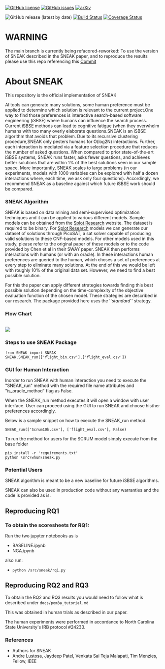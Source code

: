 [![GitHub license](https://img.shields.io/github/license/ai-se/whun)](https://github.com/ai-se/whun/blob/main/LICENSE) 
[![GitHub issues](https://img.shields.io/github/issues/ai-se/whun)](https://github.com/ai-se/whun/issues)
[![arXiv](https://img.shields.io/badge/arXiv-2106.03792-orange.svg)](https://arxiv.org/abs/2106.03792)

![GitHub release (latest by date)](https://img.shields.io/github/v/release/ai-se/whun)
[![Build Status](https://app.travis-ci.com/ai-se/whun.svg?branch=feature-se2021)](https://app.travis-ci.com/ai-se/whun)
[![Coverage Status](https://coveralls.io/repos/github/ai-se/whun/badge.svg?branch=feature-se2021)](https://coveralls.io/github/ai-se/whun?branch=feature-se2021)

# **WARNING**

The main branch is currently being refacored-reworked:
To use the version of SNEAK described in the SNEAK paper, and to reproduce the results please use this repo referencing this [Commit](https://github.com/ai-se/sneak/tree/72ae77c595f40b020a42a746034c41b6a173dc6a)



# **About SNEAK**
This repository is the official implementation of  SNEAK

AI tools can generate many solutions, some human preference must be applied to determine which solution is
relevant to the current project.One way to find those preferences is interactive search-based software engineering (iSBSE) where
humans can influence the search process. Current iSBSE methods can lead to cognitive fatigue (when they overwhelm humans with
too many overly elaborate questions.SNEAK is an iSBSE algorithm that avoids that problem. Due to its recursive clustering procedure,SNEAK only pesters humans for O(log2N) interactions. Further, each interaction is mediated via a feature selection procedure that reduces the number of asked questions. When compared to prior state-of-the-art iSBSE systems, SNEAK runs faster, asks fewer questions, and achieves better solutions that are within 1% of the best solutions seen in our sample space. More importantly, SNEAK scales to large problems (in our experiments, models with 1000 variables can be explored with half a dozen interactions where, each time, we ask only four questions). Accordingly, we recommend SNEAK as a baseline against which future iSBSE work should be compared.


### **SNEAK Algorithm**

SNEAK is based on data mining and semi-supervised optimization techniques and it can be applied to various different models. Sample models can be obtained from the [Splot Research](http://www.splot-research.org "Splot Research") website. The dataset is required to be binary. For [Splot Research](http://www.splot-research.org "Splot Research") models we can generate our dataset of solutions through PicoSAT, a sat solver capable of producing valid solutions to these CNF-based models. For other models used in this study, please refer to the original paper of these models or to the code provided by Chen et al in their SWAY paper. SNEAK then performs interactions with humans (or with an oracle). In these interactions human preferences are queried to the human, which choses a set of preferences at every step to eliminate many solutions. At the end of this we would be left with roughly 10% of the original data set. However, we need to find a best possible solution. 

For this the paper can apply different strategies towards finding this best possible solution depending on the time-complexity of the objective evaluation function of the chosen model. These strategies are described in our research. The package provided here uses the ''*standard*'' strategy.

### **Flow Chart**
<br />
<img src="./images/whun_flow_chart.jpeg"
     style="float: left; margin-right: 8px;" />
<br />


### **Steps to use SNEAK Package**
```
from SNEAK import SNEAK
SNEAK.SNEAK_run(['flight_bin.csv'],['flight_eval.csv'])
```
### **GUI for Human Interaction**
Inorder to run SNEAK with human interaction you need to execute the "SNEAK_run" method with the required file name attributes and "is_oracle_method" flag as False.

When the SNEAK_run method executes it will open a window with user interface. User can proceed using the GUI to run SNEAK and choose his/her preferences accordingly.

Below is a sample snippet on how to execute the SNEAK_run method.
```
SNEAK_run(['Scrum10k.csv'], ['flight_eval.csv'], False)
```

To run the method for users for the SCRUM model simply execute from the base folder
```
pip install -r 'requirements.txt'
python \src\whun\sneak.py
```

### **Potential Users**
SNEAK algorithm is meant to be a new baseline for future iSBSE algorithms.

SNEAK can also be used in production code without any warranties and the code is provided as is.



## **Reproducing RQ1** 

### To obtain the scoresheets for RQ1:

Run the two jupyter notebooks as is 
* BASELINE.ipynb 
* NGA.ipynb

also run:
* ``python /src/sneak/rq1.py``

## **Reproducing RQ2 and RQ3**

To obtain the RQ2 and RQ3 results you would need to follow what is described under ``docs/pom3a_tutorial.md``

This was obtained in human trials as described in our paper.

The human experiments were performed in accordance to North Carolina State University's IRB protocol \#24233.


### **References**

* Authors for SNEAK
* Andre Lustosa, Jaydeep Patel, Venkata Sai Teja Malapati, Tim Menzies, Fellow, IEEE

